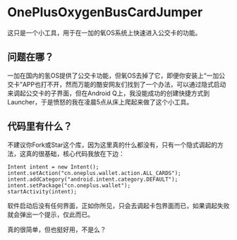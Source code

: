 # OnePlusOxygenBusCardJumper

这只是一个小工具，用于在一加的氧OS系统上快速进入公交卡的功能。

## 问题在哪？

一加在国内的氢OS提供了公交卡功能，但氧OS去掉了它，即便你安装上“一加公交卡”APP也打不开，然而万能的酷安网友们找到了一个办法，可以通过隐式启动来调起公交卡的子界面，但在Android Q上，我没能成功的创建快捷方式到Launcher，于是愤怒的我在凌晨5点从床上爬起来做了这个小工具。

## 代码里有什么？

不建议你Fork或Star这个库，因为这里真的什么都没有，只有一个隐式调起的方法，这真的很基础，核心代码我放在下边：
```
Intent intent = new Intent();
intent.setAction("cn.oneplus.wallet.action.ALL_CARDS");
intent.addCategory("android.intent.category.DEFAULT");
intent.setPackage("cn.oneplus.wallet");
startActivity(intent);
```
软件启动后没有任何界面，正如你所见，只会去调起卡包界面而已，如果调起失败就会弹出一个提示，仅此而已。

真的很简单，但也挺好用，不是么？
